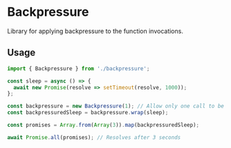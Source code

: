 # Backpressure

Library for applying backpressure to the function invocations.

## Usage

```typescript
import { Backpressure } from './backpressure';

const sleep = async () => {
  await new Promise(resolve => setTimeout(resolve, 1000));
};

const backpressure = new Backpressure(1); // Allow only one call to be inflight
const backpressuredSleep = backpressure.wrap(sleep);

const promises = Array.from(Array(3)).map(backpressuredSleep);

await Promise.all(promises); // Resolves after 3 seconds
```
